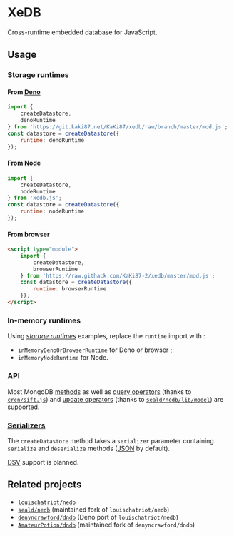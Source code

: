 # XeDB

Cross-runtime embedded database for JavaScript.

## Usage

### Storage runtimes

#### From [Deno](https://deno.land)

```js
import {
    createDatastore,
    denoRuntime
} from 'https://git.kaki87.net/KaKi87/xedb/raw/branch/master/mod.js';
const datastore = createDatastore({
    runtime: denoRuntime
});
```

#### From [Node](https://nodejs.org/)

```js
import {
    createDatastore,
    nodeRuntime
} from 'xedb.js';
const datastore = createDatastore({
    runtime: nodeRuntime
});
```

#### From browser

```html
<script type="module">
    import {
        createDatastore,
        browserRuntime
    } from 'https://raw.githack.com/KaKi87-2/xedb/master/mod.js';
    const datastore = createDatastore({
        runtime: browserRuntime
    });
</script>
```

### In-memory runtimes

Using *[storage runtimes](#storage-runtimes)* examples, replace the `runtime` import with :
- `inMemoryDenoOrBrowserRuntime` for Deno or browser ;
- `inMemoryNodeRuntime` for Node.

### API

Most MongoDB [methods](https://www.mongodb.com/docs/manual/reference/method/js-collection/) as well as [query operators](https://www.mongodb.com/docs/manual/reference/operator/query/) (thanks to [`crcn/sift.js`](https://github.com/crcn/sift.js)) and [update operators](https://www.mongodb.com/docs/manual/reference/operator/update/) (thanks to [`seald/nedb/lib/model`](https://github.com/seald/nedb/blob/master/lib/model.js#L310)) are supported.

### [Serializers](https://en.wikipedia.org/wiki/Serialization)

The `createDatastore` method takes a `serializer` parameter containing `serialize` and `deserialize` methods ([JSON](https://en.wikipedia.org/wiki/JSON) by default).

[DSV](https://en.wikipedia.org/wiki/Delimiter-separated_values) support is planned.

## Related projects

- [`louischatriot/nedb`](https://github.com/louischatriot/nedb)
- [`seald/nedb`](https://github.com/seald/nedb) (maintained fork of `louischatriot/nedb`)
- [`denyncrawford/dndb`](https://github.com/denyncrawford/dndb) (Deno port of `louischatriot/nedb`)
- [`AmateurPotion/dndb`](https://github.com/AmateurPotion/dndb) (maintained fork of `denyncrawford/dndb`)